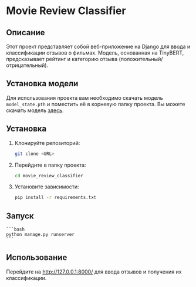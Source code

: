 # Movie Review Classifier

## Описание
Этот проект представляет собой веб-приложение на Django для ввода и классификации отзывов о фильмах. Модель, основанная на TinyBERT, предсказывает рейтинг и категорию отзыва (положительный/отрицательный).

## Установка модели

Для использования проекта вам необходимо скачать модель `model_state.pth` и поместить её в корневую папку проекта. Вы можете скачать модель [здесь](https://drive.google.com/file/d/1BoFq9rNJhzGhLPHpwbQoSTZ7vYdZVPIR/view?usp=sharing).

## Установка

1. Клонируйте репозиторий:
    ```bash
    git clone <URL>
2. Перейдите в папку проекта:
   ```bash
   cd movie_review_classifier
3. Установите зависимости:
    ```bash
    pip install -r requirements.txt
## Запуск
   
    ```bash
    python manage.py runserver
    ```

## Использование
Перейдите на http://127.0.0.1:8000/ для ввода отзывов и получения их классификации.

